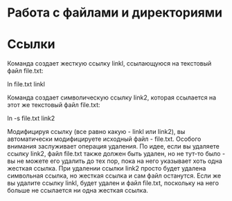# Работа с файлами и директориями

# Ссылки

Команда создает жесткую ссылку linkl, ссылающуюся на текстовый файл file.txt:

ln file.txt linkl

Команда создает символическую ссылку Iink2, которая ссылается на этот же текстовый файл file.txt:

ln -s file.txt link2

Модифицируя ссылку (все равно какую - linkl или Iink2), вы автоматически модифицируете исходный файл - file.txt.
Особого внимания заслуживает операция удаления. По идее, если вы удаляете ссылку Iink2, 
файл file.txt также должен быть удален, но не тут-то было - вы не можете его удалить до тех пор, 
пока на него указывает хоть одна жесткая ссылка. При удалении ссылки Iink2 просто будет удалена символьная ссылка, 
но жесткая ссылка и сам файл останутся. Если же вы удалите ссылку linkl, будет удален и файл file.txt, поскольку 
на него больше не ссылается ни одна жесткая ссылка.
